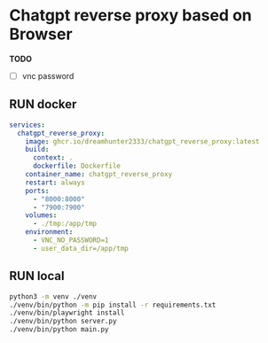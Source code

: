 # Chatgpt reverse proxy based on Browser

**TODO**

- [ ] vnc password

## RUN docker

```yaml
services:
  chatgpt_reverse_proxy:
    image: ghcr.io/dreamhunter2333/chatgpt_reverse_proxy:latest
    build:
      context: .
      dockerfile: Dockerfile
    container_name: chatgpt_reverse_proxy
    restart: always
    ports:
      - "8000:8000"
      - "7900:7900"
    volumes:
      - ./tmp:/app/tmp
    environment:
      - VNC_NO_PASSWORD=1
      - user_data_dir=/app/tmp
```

## RUN local

```bash
python3 -m venv ./venv
./venv/bin/python -m pip install -r requirements.txt
./venv/bin/playwright install
./venv/bin/python server.py
./venv/bin/python main.py
```
